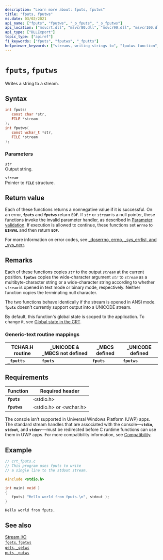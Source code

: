 ```yaml
---
description: "Learn more about: fputs, fputws"
title: "fputs, fputws"
ms.date: 03/02/2021
api_name: ["fputs", "fputws", "_o_fputs", "_o_fputws"]
api_location: ["msvcrt.dll", "msvcr80.dll", "msvcr90.dll", "msvcr100.dll", "msvcr100_clr0400.dll", "msvcr110.dll", "msvcr110_clr0400.dll", "msvcr120.dll", "msvcr120_clr0400.dll", "ucrtbase.dll", "api-ms-win-crt-stdio-l1-1-0.dll", "api-ms-win-crt-private-l1-1-0.dll"]
api_type: ["DLLExport"]
topic_type: ["apiref"]
f1_keywords: ["fputs", "fputws", "_fputts"]
helpviewer_keywords: ["streams, writing strings to", "fputws function", "_fputts function", "fputs function", "fputts function"]
---
```

# `fputs`, `fputws`

Writes a string to a stream.

## Syntax

```C
int fputs(
   const char *str,
   FILE *stream
);
int fputws(
   const wchar_t *str,
   FILE *stream
);
```

### Parameters

*`str`*\
Output string.

*`stream`*\
Pointer to **`FILE`** structure.

## Return value

Each of these functions returns a nonnegative value if it is successful. On an error, **`fputs`** and **`fputws`** return **`EOF`**. If *`str`* or *`stream`* is a null pointer, these functions invoke the invalid parameter handler, as described in [Parameter validation](../parameter-validation.md). If execution is allowed to continue, these functions set **`errno`** to **`EINVAL`** and then return **`EOF`**.

For more information on error codes, see [_doserrno, errno, _sys_errlist, and _sys_nerr](../errno-doserrno-sys-errlist-and-sys-nerr.md).

## Remarks

Each of these functions copies *`str`* to the output *`stream`* at the current position. **`fputws`** copies the wide-character argument *`str`* to *`stream`* as a multibyte-character string or a wide-character string according to whether *`stream`* is opened in text mode or binary mode, respectively. Neither function copies the terminating null character.

The two functions behave identically if the stream is opened in ANSI mode. **`fputs`** doesn't currently support output into a UNICODE stream.

By default, this function's global state is scoped to the application. To change it, see [Global state in the CRT](../global-state.md).

### Generic-text routine mappings

|TCHAR.H routine|_UNICODE & _MBCS not defined|_MBCS defined|_UNICODE defined|
|---------------------|------------------------------------|--------------------|-----------------------|
|**`_fputts`**|**`fputs`**|**`fputs`**|**`fputws`**|

## Requirements

|Function|Required header|
|--------------|---------------------|
|**`fputs`**|\<stdio.h>|
|**`fputws`**|\<stdio.h> or \<wchar.h>|

The console isn't supported in Universal Windows Platform (UWP) apps. The standard stream handles that are associated with the console—**`stdin`**, **`stdout`**, and **`stderr`**—must be redirected before C runtime functions can use them in UWP apps. For more compatibility information, see [Compatibility](../compatibility.md).

## Example

```C
// crt_fputs.c
// This program uses fputs to write
// a single line to the stdout stream.

#include <stdio.h>

int main( void )
{
   fputs( "Hello world from fputs.\n", stdout );
}
```

```Output
Hello world from fputs.
```

## See also

[Stream I/O](../stream-i-o.md)\
[`fgets`, `fgetws`](fgets-fgetws.md)\
[`gets`, `_getws`](../gets-getws.md)\
[`puts`, `_putws`](puts-putws.md)
